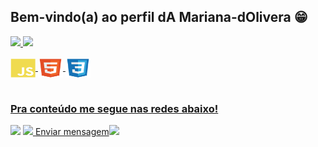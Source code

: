## Bem-vindo(a) ao perfil dA Mariana-dOlivera 😁

 <div>
   <a href="https://github.com/Mariana-dOlivera
">
   <img height="180em" src="https://github-readme-stats.vercel.app/api?username=Mariana-dOlivera&show_icons=true&theme=tokyonight&include_all_commits=true&count_private=true"/>
   <img height="180em" src="https://github-readme-stats.vercel.app/api/top-langs/?username=Mariana-dOlivera&layout=compact&langs_count=6&theme=tokyonight"/>
</div>
    
<div style="display: inline_block"><br>
  <img align="center" alt="Js" height="30" width="40" src="https://raw.githubusercontent.com/devicons/devicon/master/icons/javascript/javascript-plain.svg">
  <img align="center" alt="HTML" height="30" width="40" src="https://raw.githubusercontent.com/devicons/devicon/master/icons/html5/html5-original.svg">
  <img align="center" alt="CSS" height="30" width="40" src="https://raw.githubusercontent.com/devicons/devicon/master/icons/css3/css3-original.svg">
</div>
 
<br>
 
### Pra conteúdo me segue nas redes abaixo!
 
<div> 
  <a href="https://instagram.com/mariana.3904" target="_blank"><img src="https://img.shields.io/badge/-Instagram-%23E4405F?style=for-the-badge&logo=instagram&logoColor=white" target="_blank"></a>
 <a href="https://discord.gg/677823056470867976" target="_blank"><img src="https://img.shields.io/badge/Discord-7289DA?style=for-the-badge&logo=discord&logoColor=white" target="_blank"</a> 
 <a href="mailto:marianadassisoliveira@gmail.com">Enviar mensagem<img src="https://img.shields.io/badge/-Gmail-%23333?style=for-the-badge&logo=gmail&logoColor=red" target="_blank"></a>
</div>
